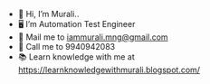 - 👋 Hi, I’m Murali..
- 🖥️ I’m Automation Test Engineer
- 📧 Mail me to iammurali.mng@gmail.com 
-  📱   Call me to 9940942083
- 📚 Learn knowledge with me at https://learnknowledgewithmurali.blogspot.com/
